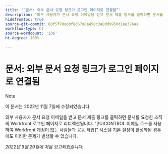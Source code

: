 ```yaml
---
title: '“문서: 외부 문서 요청 링크가 로그인 페이지로 연결됨”'
description: “외부 사용자가 문서 요청 이메일을 받고 문서 제출 링크를 클릭하면 문서를 요청한 조직의 Workfront 로그인 페이지로 리디렉션됩니다. 이메일 주소를 사용하여 Workfront 계정이 없는 사람들과 공동 작업 시스템 기본 설정이 활성화된 경우에도 이러한 문제가 발생할 수 있습니다.”
hidefromtoc: true
source-git-commit: 60f5f70a6bf8d67a8a450c3a8dd9950d1ee376aa
workflow-type: ht
source-wordcount: '136'
ht-degree: 100%

---
```



# 문서: 외부 문서 요청 링크가 로그인 페이지로 연결됨

<!--This article is on the WF and WFP TOCs-->

>[!NOTE]
>
>이 문서는 2022년 11월 7일에 수정되었습니다.

외부 사용자가 문서 요청 이메일을 받고 문서 제출 링크를 클릭하면 문서를 요청한 조직의 Workfront 로그인 페이지로 리디렉션됩니다. “[!UICONTROL 이메일 주소를 사용하여 Workfront 계정이 없는 사람들과 공동 작업]” 시스템 기본 설정이 활성화된 경우에도 이러한 문제가 발생할 수 있습니다.

_2022년 9월 29일에 처음 보고되었습니다._

